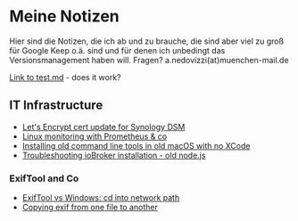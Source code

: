 # Meine Notizen

Hier sind die Notizen, die ich ab und zu brauche, die sind aber viel zu groß für Google Keep o.ä. sind und für denen ich unbedingt das Versionsmanagement haben will.
Fragen? a.nedovizzi(at)muenchen-mail.de

[Link to test.md](test.md) - does it work?

## IT Infrastructure

- [Let's Encrypt cert update for Synology DSM](it/synology-letsencrypt.md)
- [Linux monitoring with Prometheus & co](it/linux-monitoring.md)
- [Installing old command line tools in old macOS with no XCode](it/commandline-tools-no-xcode.md)
- [Troubleshooting ioBroker installation - old node.js](it/iobroker.md)

### ExifTool and Co

- [ExifTool vs Windows: cd into network path](it/win-network-drive.md)
- [Copying exif from one file to another](exiftool/exif-copy.md)
